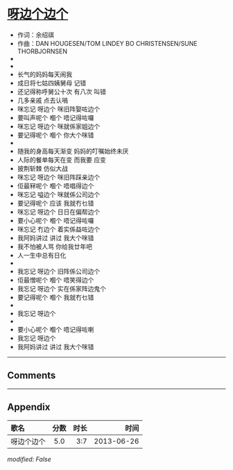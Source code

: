 # [呀边个边个](https://music.163.com/song?id=26608818)

* 作词：余绍祺
* 作曲：DAN HOUGESEN/TOM LINDEY BO CHRISTENSEN/SUNE THORBJORNSEN
*
*
* 长气的妈妈每天闹我
* 成日将七姑四姨舅母 记错
* 还记得称呼舅公十次 有八次 叫错
* 几多亲戚 点去认喎
* 咪忘记 呀边个 咪旧阵娶咗边个
* 要叫声呢个 嗰个 唔记得咗囉
* 咪忘记 呀边个 咪就係家姐边个
* 要记得呢个 嗰个 你大个咪错
* 
* 随我的身高每天渐变 妈妈的叮嘱始终未厌
* 人际的餐单每天在变 而我要 应变
* 披荆斩棘 仿似大战
* 咪忘记 呀边个 咪旧阵踩亲边个
* 佢最冧呢个 嗰个 唔唱得边个
* 咪忘记 嗌边个 咪就係公司边个
* 要记得呢个 应该 我就冇乜错
* 咪忘记 呀边个 日日在偏帮边个
* 要小心呢个 嗰个 唔记得咗囉
* 咪忘记 冇边个 着实係益咗边个
* 我阿妈讲过 讲过 我大个咪错
* 我不怕被人骂 你给我廿年吧
* 人一生中总有日化
* 
* 我忘记 呀边个 旧阵係公司边个
* 佢最憎呢个 嗰个 唔笑得边个
* 我忘记 呀边个 实在係家阵边鬼个
* 要记得呢个 嗰个 我就冇乜错
* 
* 我忘记 呀边个
* 
* 要小心呢个 嗰个 唔记得咗喇
* 我忘记 呀边个
* 我阿妈讲过 讲过 我大个咪错


---

## Comments


---

## Appendix

|歌名|分数|时长|时间|
|:---|:---:|---:|---:|
|呀边个边个|5.0|3:7|2013-06-26

*modified: False*